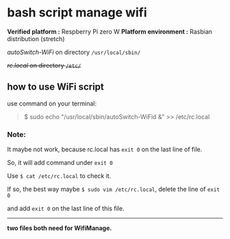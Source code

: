# bash script manage wifi

**Verified platform    :** Respberry Pi zero W
**Platform environment :** Rasbian distribution (stretch)


 *autoSwitch-WiFi*  on  directory  `/usr/local/sbin/`



~~*rc.local*  on  directory `/etc/`~~

## how to use WiFi script
use command on your terminal:
> 
> $ sudo echo "/usr/local/sbin/autoSwitch-WiFid &" >> /etc/rc.local 
> 

### Note:
It maybe not work, because rc.local has `exit 0` on the last line of file.

So, it will add command under `exit 0`

Use `$ cat /etc/rc.local` to check it.

If so, the best way maybe `$ sudo vim /etc/rc.local`, delete the line of `exit 0`

and add `exit 0` on the last line of this file.


----
**two files both need for WifiManage.**

